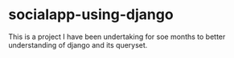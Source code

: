 # socialapp-using-django
This is a project I have been undertaking for soe months to better understanding of django and its queryset.
